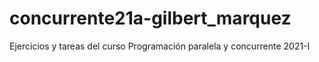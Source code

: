 # concurrente21a-gilbert_marquez

Ejercicios y tareas del curso Programación paralela y concurrente 2021-I